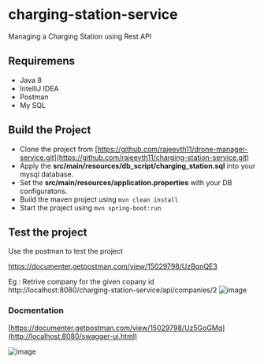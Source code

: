 # charging-station-service
Managing a Charging Station using Rest API

## Requiremens
- Java 8
- IntelliJ IDEA 
- Postman
- My SQL

## Build the Project
- Clone the project from [https://github.com/rajeevth11/drone-manager-service.git](https://github.com/rajeevth11/charging-station-service.git)
- Apply the **src/main/resources/db_script/charging_station.sql** into your mysql database.
- Set the **src/main/resources/application.properties** with your DB configuratons.
- Build the maven project using `mvn clean install`
- Start the project using  `mvn spring-boot:run`




## Test the project
Use the postman to test the project

https://documenter.getpostman.com/view/15029798/UzBqnQE3

Eg : Retrive company for the given copany id
http://localhost:8080/charging-station-service/api/companies/2
![image](https://user-images.githubusercontent.com/106370202/175300176-4c10e416-0961-4a97-8e1e-b17dbd46d6d6.png)



### Docmentation
[https://documenter.getpostman.com/view/15029798/Uz5GoGMq](http://localhost:8080/swagger-ui.html)

![image](https://user-images.githubusercontent.com/106370202/175293944-437ad5b5-78db-4eae-b90d-f4a91e6bc053.png)

